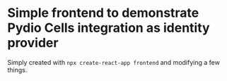 # Simple frontend to demonstrate Pydio Cells integration as identity provider

Simply created with `npx create-react-app frontend` and modifying a few things.
